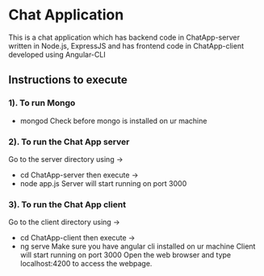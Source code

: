 # Chat Application

This is a chat application which has backend code in ChatApp-server written in Node.js, ExpressJS and has frontend code in ChatApp-client developed using Angular-CLI

## Instructions to execute

### 1). To run Mongo
* mongod
Check before mongo is installed on ur machine

### 2). To run the Chat App server
Go to the server directory using ->
* cd ChatApp-server
then execute ->
* node app.js 
Server will start running on port 3000

### 3). To run the Chat App client
Go to the client directory using ->
* cd ChatApp-client
then execute ->
* ng serve
Make sure you have angular cli installed on ur machine
Client will start running on port 3000
Open the web browser and type localhost:4200 to access the webpage.
